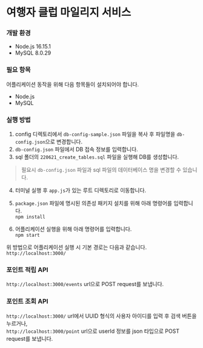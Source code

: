 # 여행자 클럽 마일리지 서비스

### 개발 환경
- Node.js 16.15.1
- MySQL 8.0.29

### 필요 항목
어플리케이션 동작을 위해 다음 항목들이 설치되어야 합니다.
- Node.js
- MySQL

### 실행 방법
1. config 디렉토리에서 `db-config-sample.json` 파일을 복사 후 파일명을 `db-config.json`으로 변경합니다.  
2. `db-config.json` 파일에서 DB 접속 정보를 입력합니다.  
3. sql 폴더의 `220621_create_tables.sql` 파일을 실행해 DB를 생성합니다.  
> 필요시 `db-config.json` 파일과 sql 파일의 데이터베이스 명을 변경할 수 있습니다.

4. 터미널 실행 후 `app.js`가 있는 루트 디렉토리로 이동합니다.

5. `package.json` 파일에 명시된 의존성 패키지 설치를 위해 아래 명령어를 입력합니다.  
`npm install`

6. 어플리케이션 실행을 위해 아래 명령어를 입력합니다.  
`npm start`

위 방법으로 어플리케이션 실행 시 기본 경로는 다음과 같습니다.  
`http://localhost:3000/`

### 포인트 적립 API
`http://localhost:3000/events` url으로 POST request를 보냅니다.

### 포인트 조회 API
`http://localhost:3000/` url에서 UUID 형식의 사용자 아이디를 입력 후 검색 버튼을 누르거나,  
`http://localhost:3000/point` url으로 userId 정보를 json 타입으로 POST request를 보냅니다.

